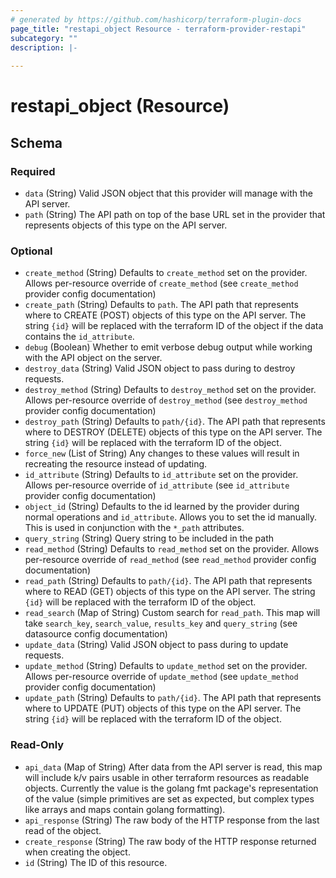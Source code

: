 ```yaml
---
# generated by https://github.com/hashicorp/terraform-plugin-docs
page_title: "restapi_object Resource - terraform-provider-restapi"
subcategory: ""
description: |-
  
---
```


# restapi_object (Resource)





<!-- schema generated by tfplugindocs -->
## Schema

### Required

- `data` (String) Valid JSON object that this provider will manage with the API server.
- `path` (String) The API path on top of the base URL set in the provider that represents objects of this type on the API server.

### Optional

- `create_method` (String) Defaults to `create_method` set on the provider. Allows per-resource override of `create_method` (see `create_method` provider config documentation)
- `create_path` (String) Defaults to `path`. The API path that represents where to CREATE (POST) objects of this type on the API server. The string `{id}` will be replaced with the terraform ID of the object if the data contains the `id_attribute`.
- `debug` (Boolean) Whether to emit verbose debug output while working with the API object on the server.
- `destroy_data` (String) Valid JSON object to pass during to destroy requests.
- `destroy_method` (String) Defaults to `destroy_method` set on the provider. Allows per-resource override of `destroy_method` (see `destroy_method` provider config documentation)
- `destroy_path` (String) Defaults to `path/{id}`. The API path that represents where to DESTROY (DELETE) objects of this type on the API server. The string `{id}` will be replaced with the terraform ID of the object.
- `force_new` (List of String) Any changes to these values will result in recreating the resource instead of updating.
- `id_attribute` (String) Defaults to `id_attribute` set on the provider. Allows per-resource override of `id_attribute` (see `id_attribute` provider config documentation)
- `object_id` (String) Defaults to the id learned by the provider during normal operations and `id_attribute`. Allows you to set the id manually. This is used in conjunction with the `*_path` attributes.
- `query_string` (String) Query string to be included in the path
- `read_method` (String) Defaults to `read_method` set on the provider. Allows per-resource override of `read_method` (see `read_method` provider config documentation)
- `read_path` (String) Defaults to `path/{id}`. The API path that represents where to READ (GET) objects of this type on the API server. The string `{id}` will be replaced with the terraform ID of the object.
- `read_search` (Map of String) Custom search for `read_path`. This map will take `search_key`, `search_value`, `results_key` and `query_string` (see datasource config documentation)
- `update_data` (String) Valid JSON object to pass during to update requests.
- `update_method` (String) Defaults to `update_method` set on the provider. Allows per-resource override of `update_method` (see `update_method` provider config documentation)
- `update_path` (String) Defaults to `path/{id}`. The API path that represents where to UPDATE (PUT) objects of this type on the API server. The string `{id}` will be replaced with the terraform ID of the object.

### Read-Only

- `api_data` (Map of String) After data from the API server is read, this map will include k/v pairs usable in other terraform resources as readable objects. Currently the value is the golang fmt package's representation of the value (simple primitives are set as expected, but complex types like arrays and maps contain golang formatting).
- `api_response` (String) The raw body of the HTTP response from the last read of the object.
- `create_response` (String) The raw body of the HTTP response returned when creating the object.
- `id` (String) The ID of this resource.


